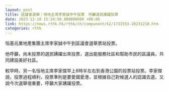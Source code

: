 ```yaml
---
layout: post
title: 區議會選舉｜恒地主席李家誠中午投票　呼籲選民踴躍投票
date: 2023-12-10 15:24:50.000000000 +08:00
link: https://news.rthk.hk/rthk/ch/component/k2/1731553-20231210.htm
categories: rthk
---
```


恒基兆業地產集團主席李家誠中午到區議會選舉票站投票。

他呼籲，尚未投票的選民踴躍出來投票，選出能服務社區和幫助市民的區議員，共同建設美好社區。

較早時，另一名恒地主席李家傑早上8時半左右到香港公園的投票站投票。李家傑說，投票過程順利，投票準則是要愛國愛港，並根據自己對候選人的認識去選，又說今次選舉很重要，呼籲大家踴躍投票。
